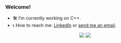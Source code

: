 ### Welcome! 

- 🛠 I’m currently working on C++.
- 📞 How to reach me: [LinkedIn](https://www.linkedin.com/in/lucas-sallada/) or <a href="mailto:sallada.lucas@gmail.com"> send me an email</a>.

<p align="center">
  <img src="https://img.shields.io/badge/C%2B%2B-00599C?style=for-the-badge&logo=c%2B%2B&logoColor=white" />
  <img src="https://img.shields.io/badge/neovim-%2357A143.svg?&style=for-the-badge&logo=neovim&logoColor=white"/>
</p>
